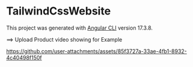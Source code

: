 # TailwindCssWebsite

This project was generated with [Angular CLI](https://github.com/angular/angular-cli) version 17.3.8.

==> Upload Product video showing for Example

https://github.com/user-attachments/assets/85f3727a-33ae-4fb1-8932-4c40498f150f
